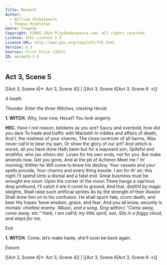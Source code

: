 ```yaml
---
Title: Macbeth
Author: 
  - William Shakespeare
  - Thomas Middleton
Genre: Tragedy
Copyright: ©2005-2024 PlayShakespeare.com. All rights reserved.
License: GFDL License 1.3
License URL: http://www.gnu.org/copyleft/fdl.html
Version: 4.3
Sources: First Folio (1623)
ID: macbeth-3-5
---
```


## Act 3, Scene 5
[[Act 3, Scene 4|← Act 3, Scene 4]] | [[Act 3, Scene 6|Act 3, Scene 6 →]]

*A heath.*

*Thunder. Enter the three Witches, meeting Hecat.*

**1. WITCH.**
Why, how now, Hecat? You look angerly.

**HEC.**
Have I not reason, beldams as you are?
Saucy and overbold, how did you dare
To trade and traffic with Macbeth
In riddles and affairs of death;
And I, the mistress of your charms,
The close contriver of all harms,
Was never call’d to bear my part,
Or show the glory of our art?
And which is worse, all you have done
Hath been but for a wayward son,
Spiteful and wrathful, who (as others do) 
Loves for his own ends, not for you.
But make amends now. Get you gone,
And at the pit of Acheron
Meet me i’ th’ morning; thither he
Will come to know his destiny.
Your vessels and your spells provide,
Your charms and every thing beside.
I am for th’ air; this night I’ll spend
Unto a dismal and a fatal end.
Great business must be wrought ere noon:
Upon the corner of the moon
There hangs a vap’rous drop profound,
I’ll catch it ere it come to ground;
And that, distill’d by magic sleights,
Shall raise such artificial sprites
As by the strength of their illusion
Shall draw him on to his confusion.
He shall spurn fate, scorn death, and bear
His hopes ’bove wisdom, grace, and fear;
And you all know, security
Is mortals’ chiefest enemy.
*(Music, and a song. Sing within:)*
*“Come away, come away, etc.”*
*Hark, I am call’d; my little spirit, see,*
*Sits in a foggy cloud, and stays for me.*

*Exit.*

**1. WITCH.**
Come, let’s make haste, she’ll soon be back again.

*Exeunt.*

[[Act 3, Scene 4|← Act 3, Scene 4]] | [[Act 3, Scene 6|Act 3, Scene 6 →]]